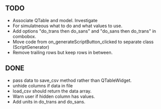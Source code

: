 ## TODO
- Associate QTable and model. Investigate
- For simulatneous what to do and what values to use.
- Add options "do_trans then do_sans" and "do_sans then do_trans" in combobox.
- Move code from on_generateScriptButton_clicked to separate class (ScriptGenerator)
- Remove trailing rows but keep rows in between.

## DONE
- pass data to save_csv method rather than QTableWidget.
- unhide columns if data in file
- load_csv should return the data array.
- Warn user if hidden column has values.
- Add units in do_trans and do_sans.
